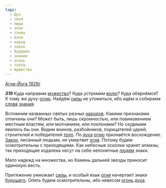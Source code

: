 ```yaml
---
tags:
  - Дух
  - сила
  - люди
  - знак
  - слово
  - воля
  - народ
  - закон
  - будущее
  - знание
  - огонь
  - толпа
  - мужество
---
```


[Агни-Йога 1929г](/agni/1929)

___319___
Куда направим [мужество](/tag/#мужество)? Куда устремим [волю](/tag/#воля)? Куда обернёмся? К тому же духу-[огню](/tag/#[огонь](/tag/#огонь)). Найдём [силы](/tag/#сила) не утомиться, ибо идём и собираем [слова](/tag/#слово) [знания](/tag/#знание).   

Вспомним названных святых разных [народов](/tag/#народ). Какими признаками отличены они? Может быть, лишь скромностью, или повиновением местным властям, или молчанием, или поклонами? Но скудными явились бы они. Видим воинов, разбойников, порицателей царей, строителей и победителей [толп](/tag/#толпа). По [духа](/tag/#Дух) [огню](/tag/#[огонь](/tag/#огонь)) признаётся восхождение. [Закон](/tag/#закон), писанный людьми, не умертвит [огня](/tag/#[огонь](/tag/#огонь)). Потому будем осмотрительны с приходящими. Как небесные осколки хранят алмазы, так приходящие издалека несут на себе непонятные [людям](/tag/#люди) знаки.   

Мало надежд на множества, но Камень дальней звезды приносит одинокую весть.   

Притяжение умножает [силы](/tag/#сила), и особый язык [огня](/tag/#[огонь](/tag/#огонь)) начертает знаки [будущего](/tag/#будущее). Опять будем осмотрительны, ибо невесом [огонь](/tag/#огонь) [духа](/tag/#Дух).